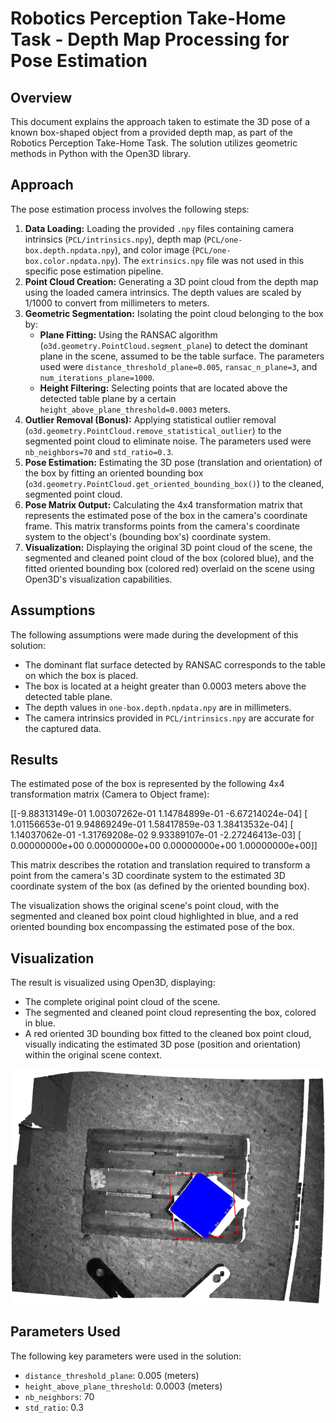 # Robotics Perception Take-Home Task - Depth Map Processing for Pose Estimation

## Overview

This document explains the approach taken to estimate the 3D pose of a known box-shaped object from a provided depth map, as part of the Robotics Perception Take-Home Task. The solution utilizes geometric methods in Python with the Open3D library.

## Approach

The pose estimation process involves the following steps:

1.  **Data Loading:** Loading the provided `.npy` files containing camera intrinsics (`PCL/intrinsics.npy`), depth map (`PCL/one-box.depth.npdata.npy`), and color image (`PCL/one-box.color.npdata.npy`). The `extrinsics.npy` file was not used in this specific pose estimation pipeline.
2.  **Point Cloud Creation:** Generating a 3D point cloud from the depth map using the loaded camera intrinsics. The depth values are scaled by 1/1000 to convert from millimeters to meters.
3.  **Geometric Segmentation:** Isolating the point cloud belonging to the box by:
    * **Plane Fitting:** Using the RANSAC algorithm (`o3d.geometry.PointCloud.segment_plane`) to detect the dominant plane in the scene, assumed to be the table surface. The parameters used were `distance_threshold_plane=0.005`, `ransac_n_plane=3`, and `num_iterations_plane=1000`.
    * **Height Filtering:** Selecting points that are located above the detected table plane by a certain `height_above_plane_threshold=0.0003` meters.
4.  **Outlier Removal (Bonus):** Applying statistical outlier removal (`o3d.geometry.PointCloud.remove_statistical_outlier`) to the segmented point cloud to eliminate noise. The parameters used were `nb_neighbors=70` and `std_ratio=0.3`.
5.  **Pose Estimation:** Estimating the 3D pose (translation and orientation) of the box by fitting an oriented bounding box (`o3d.geometry.PointCloud.get_oriented_bounding_box()`) to the cleaned, segmented point cloud.
6.  **Pose Matrix Output:** Calculating the 4x4 transformation matrix that represents the estimated pose of the box in the camera's coordinate frame. This matrix transforms points from the camera's coordinate system to the object's (bounding box's) coordinate system.
7.  **Visualization:** Displaying the original 3D point cloud of the scene, the segmented and cleaned point cloud of the box (colored blue), and the fitted oriented bounding box (colored red) overlaid on the scene using Open3D's visualization capabilities.

## Assumptions

The following assumptions were made during the development of this solution:

* The dominant flat surface detected by RANSAC corresponds to the table on which the box is placed.
* The box is located at a height greater than 0.0003 meters above the detected table plane.
* The depth values in `one-box.depth.npdata.npy` are in millimeters.
* The camera intrinsics provided in `PCL/intrinsics.npy` are accurate for the captured data.

## Results

The estimated pose of the box is represented by the following 4x4 transformation matrix (Camera to Object frame):

[[-9.88313149e-01  1.00307262e-01  1.14784899e-01 -6.67214024e-04]
[ 1.01156653e-01  9.94869249e-01  1.58417859e-03  1.38413532e-04]
[ 1.14037062e-01 -1.31769208e-02  9.93389107e-01 -2.27246413e-03]
[ 0.00000000e+00  0.00000000e+00  0.00000000e+00  1.00000000e+00]]

This matrix describes the rotation and translation required to transform a point from the camera's 3D coordinate system to the estimated 3D coordinate system of the box (as defined by the oriented bounding box).

The visualization shows the original scene's point cloud, with the segmented and cleaned box point cloud highlighted in blue, and a red oriented bounding box encompassing the estimated pose of the box.

## Visualization

The result is visualized using Open3D, displaying:

* The complete original point cloud of the scene.
* The segmented and cleaned point cloud representing the box, colored in blue.
* A red oriented 3D bounding box fitted to the cleaned box point cloud, visually indicating the estimated 3D pose (position and orientation) within the original scene context.

![Detection Result](box_detection.png)

## Parameters Used

The following key parameters were used in the solution:

* `distance_threshold_plane`: 0.005 (meters)
* `height_above_plane_threshold`: 0.0003 (meters)
* `nb_neighbors`: 70
* `std_ratio`: 0.3